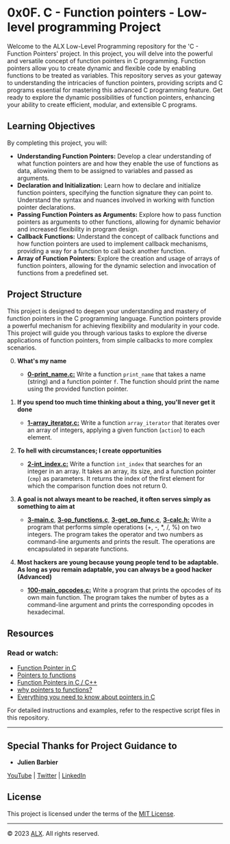 # 0x0F. C - Function pointers - Low-level programming Project

Welcome to the ALX Low-Level Programming repository for the 'C - Function Pointers' project. In this project, you will delve into the powerful and versatile concept of function pointers in C programming. Function pointers allow you to create dynamic and flexible code by enabling functions to be treated as variables. This repository serves as your gateway to understanding the intricacies of function pointers, providing scripts and C programs essential for mastering this advanced C programming feature. Get ready to explore the dynamic possibilities of function pointers, enhancing your ability to create efficient, modular, and extensible C programs.

## Learning Objectives

By completing this project, you will:

- **Understanding Function Pointers:** Develop a clear understanding of what function pointers are and how they enable the use of functions as data, allowing them to be assigned to variables and passed as arguments.
- **Declaration and Initialization:** Learn how to declare and initialize function pointers, specifying the function signature they can point to. Understand the syntax and nuances involved in working with function pointer declarations.
- **Passing Function Pointers as Arguments:** Explore how to pass function pointers as arguments to other functions, allowing for dynamic behavior and increased flexibility in program design.
- **Callback Functions:** Understand the concept of callback functions and how function pointers are used to implement callback mechanisms, providing a way for a function to call back another function.
- **Array of Function Pointers:** Explore the creation and usage of arrays of function pointers, allowing for the dynamic selection and invocation of functions from a predefined set.

## Project Structure

This project is designed to deepen your understanding and mastery of function pointers in the C programming language. Function pointers provide a powerful mechanism for achieving flexibility and modularity in your code. This project will guide you through various tasks to explore the diverse applications of function pointers, from simple callbacks to more complex scenarios.

0. **What's my name**
    - **[0-print_name.c:](0-print_name.c)** Write a function `print_name` that takes a name (string) and a function pointer `f`. The function should print the name using the provided function pointer.

1. **If you spend too much time thinking about a thing, you'll never get it done**
    - **[1-array_iterator.c:](1-array_iterator.c)** Write a function `array_iterator` that iterates over an array of integers, applying a given function (`action`) to each element.

2. **To hell with circumstances; I create opportunities**
    - **[2-int_index.c:](2-int_index.c)** Write a function `int_index` that searches for an integer in an array. It takes an array, its size, and a function pointer (`cmp`) as parameters. It returns the index of the first element for which the comparison function does not return 0.

3. **A goal is not always meant to be reached, it often serves simply as something to aim at**
    - **[3-main.c](3-main.c)**, **[3-op_functions.c](3-op_functions.c)**, **[3-get_op_func.c](3-get_op_func.c)**, **[3-calc.h:](3-calc.h)** Write a program that performs simple operations (+, -, *, /, %) on two integers. The program takes the operator and two numbers as command-line arguments and prints the result. The operations are encapsulated in separate functions.

4. **Most hackers are young because young people tend to be adaptable. As long as you remain adaptable, you can always be a good hacker (Advanced)**
    - **[100-main_opcodes.c:](100-main_opcodes.c)** Write a program that prints the opcodes of its own main function. The program takes the number of bytes as a command-line argument and prints the corresponding opcodes in hexadecimal.

## Resources

### Read or watch:

- [Function Pointer in C](https://www.geeksforgeeks.org/function-pointer-in-c/)
- [Pointers to functions](https://publications.gbdirect.co.uk//c_book/chapter5/function_pointers.html)
- [Function Pointers in C / C++](https://www.youtube.com/watch?v=ynYtgGUNelE)
- [why pointers to functions?](https://www.youtube.com/watch?v=sxTFSDAZM8s)
- [Everything you need to know about pointers in C](https://boredzo.org/pointers/)

For detailed instructions and examples, refer to the respective script files in this repository.

---

## Special Thanks for Project Guidance to 

- **Julien Barbier**

[YouTube](https://www.youtube.com/@0xJulien) | [Twitter](https://twitter.com/julienbarbier42) | [LinkedIn](https://www.linkedin.com/in/julienbarbier/)

## License

This project is licensed under the terms of the [MIT License](https://www.alxafrica.com/terms-conditions-portal/).

---

© 2023 [ALX](https://www.alxafrica.com/). All rights reserved.
